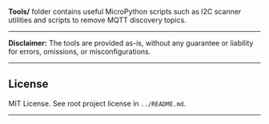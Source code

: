 **Tools/** folder contains useful MicroPython scripts such as I2C scanner utilities and scripts to remove MQTT discovery topics.

---

**Disclaimer:** The tools are provided as-is, without any guarantee or liability for errors, omissions, or misconfigurations.

---

## License

MIT License. See root project license in `../README.md`.

---



